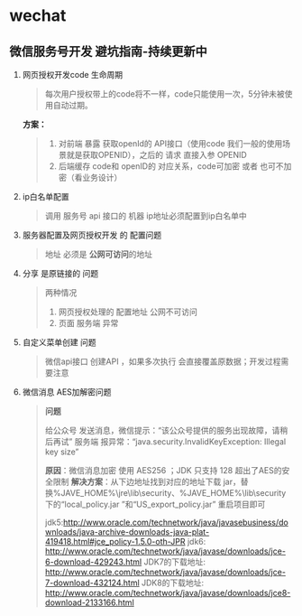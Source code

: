 # wechat

## 微信服务号开发 避坑指南-持续更新中

1. 网页授权开发code 生命周期
   
   > 每次用户授权带上的code将不一样，code只能使用一次，5分钟未被使用自动过期。
   
   **方案：**
   
   > 1. 对前端 暴露 获取openId的 API接口（使用code 我们一般的使用场景就是获取OPENID），之后的 请求 直接入参 OPENID
   > 2. 后端缓存 code和 openID的 对应关系，code可加密 或者 也可不加密（看业务设计）
   
2. ip白名单配置

   > 调用 服务号 api 接口的 机器 ip地址必须配置到ip白名单中

3. 服务器配置及网页授权开发 的 配置问题

   >  地址 必须是 **公网可访问**的地址

4. 分享 是原链接的 问题

   > 两种情况 
   >
   > 1. 网页授权处理的 配置地址 公网不可访问
   > 2. 页面 服务端 异常

5. 自定义菜单创建 问题

   > 微信api接口 创建API ，如果多次执行 会直接覆盖原数据；开发过程需要注意

6. 微信消息 AES加解密问题

   > **问题**
   >
   > 给公众号 发送消息，微信提示：“该公众号提供的服务出现故障，请稍后再试”
   > 服务端 报异常：“java.security.InvalidKeyException: Illegal key size”
   >
   > **原因**：微信消息加密 使用 AES256 ；JDK 只支持 128 超出了AES的安全限制
   > **解决方案**：从下边地址找到对应的地址下载 jar，替换%JAVE_HOME%\jre\lib\security、%JAVE_HOME%\lib\security下的“local_policy.jar ”和“US_export_policy.jar”
   > 重启项目即可
   >
   > 
   >
   > jdk5:http://www.oracle.com/technetwork/java/javasebusiness/downloads/java-archive-downloads-java-plat-419418.html#jce_policy-1.5.0-oth-JPR
   > jdk6: http://www.oracle.com/technetwork/java/javase/downloads/jce-6-download-429243.html
   > JDK7的下载地址: http://www.oracle.com/technetwork/java/javase/downloads/jce-7-download-432124.html
   > JDK8的下载地址: http://www.oracle.com/technetwork/java/javase/downloads/jce8-download-2133166.html